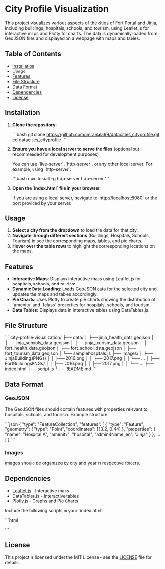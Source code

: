 
# City Profile Visualization

This project visualizes various aspects of the cities of Fort Portal and Jinja, including buildings, hospitals, schools, and tourism, using Leaflet.js for interactive maps and Plotly for charts. The data is dynamically loaded from GeoJSON files and displayed on a webpage with maps and tables.

## Table of Contents

- [Installation](#installation)
- [Usage](#usage)
- [Features](#features)
- [File Structure](#file-structure)
- [Data Format](#data-format)
- [Dependencies](#dependencies)
- [License](#license)

## Installation

1. **Clone the repository**:

   \`\`\`bash
   git clone https://github.com/imranlala99/datacities_cityprofile.git
   cd datacities_cityprofile
   \`\`\`

2. **Ensure you have a local server to serve the files** (optional but recommended for development purposes):

   You can use \`live-server\`, \`http-server\`, or any other local server. For example, using \`http-server\`:

   \`\`\`bash
   npm install -g http-server
   http-server
   \`\`\`

3. **Open the \`index.html\` file in your browser**:

   If you are using a local server, navigate to \`http://localhost:8080\` or the port provided by your server.

## Usage

1. **Select a city from the dropdown** to load the data for that city.
2. **Navigate through different sections** (Buildings, Hospitals, Schools, Tourism) to see the corresponding maps, tables, and pie charts.
3. **Hover over the table rows** to highlight the corresponding locations on the maps.

## Features

- **Interactive Maps**: Displays interactive maps using Leaflet.js for hospitals, schools, and tourism.
- **Dynamic Data Loading**: Loads GeoJSON data for the selected city and updates the maps and tables accordingly.
- **Pie Charts**: Uses Plotly to create pie charts showing the distribution of \`amenity\` and \`fclass\` properties for hospitals, schools, and tourism.
- **Data Tables**: Displays data in interactive tables using DataTables.js.

## File Structure

\`\`\`
city-profile-visualization/
├── data/
│   ├── jinja_health_data.geojson
│   ├── jinja_schools_data.geojson
│   ├── jinja_tourism_data.geojson
│   ├── fort_health_data.geojson
│   ├── fort_school_data.geojson
│   ├── fort_tourism_data.geojson
│   └── samplehospitals.js
├── images/
│   ├── JinjaBuildingsPNGs/
│   │   ├── 2016.png
│   │   ├── 2017.png
│   │   └── ...
│   ├── FortBuildingsPNGs/
│   │   ├── 2016.png
│   │   ├── 2017.png
│   │   └── ...
├── index.html
├── script.js
└── README.md
\`\`\`

## Data Format

### GeoJSON

The GeoJSON files should contain features with properties relevant to hospitals, schools, and tourism. Example structure:

\`\`\`json
{
    "type": "FeatureCollection",
    "features": [
        {
            "type": "Feature",
            "geometry": {
                "type": "Point",
                "coordinates": [33.2, 0.44]
            },
            "properties": {
                "name": "Hospital A",
                "amenity": "hospital",
                "admin4Name_en": "Jinja"
            }
        },
        ...
    ]
}
\`\`\`

### Images

Images should be organized by city and year in respective folders.

## Dependencies

- [Leaflet.js](https://leafletjs.com/) - Interactive maps
- [DataTables.js](https://datatables.net/) - Interactive tables
- [Plotly.js](https://plotly.com/javascript/) - Graphs and Pie Charts

Include the following scripts in your \`index.html\`:

\`\`\`html
<script src="https://unpkg.com/leaflet@1.7.1/dist/leaflet.js"></script>
<script src="https://code.jquery.com/jquery-3.5.1.min.js"></script>
<script src="https://cdn.datatables.net/1.11.5/js/jquery.dataTables.min.js"></script>
<script src="https://cdn.plot.ly/plotly-latest.min.js"></script>
\`\`\`

## License

This project is licensed under the MIT License - see the [LICENSE](LICENSE) file for details.
